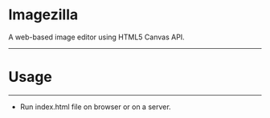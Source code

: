 # Imagezilla
A web-based image editor using HTML5 Canvas API.
<hr>
<h1>Usage</h1>
<hr>
<ul>
  <li>Run index.html file on browser or on a server.</li>
</ul>
